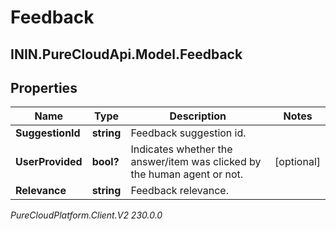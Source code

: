 # Feedback

## ININ.PureCloudApi.Model.Feedback

## Properties

|Name | Type | Description | Notes|
|------------ | ------------- | ------------- | -------------|
| **SuggestionId** | **string** | Feedback suggestion id. | |
| **UserProvided** | **bool?** | Indicates whether the answer/item was clicked by the human agent or not. | [optional] |
| **Relevance** | **string** | Feedback relevance. | |



_PureCloudPlatform.Client.V2 230.0.0_
